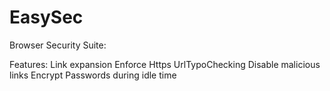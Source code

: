 EasySec
=======

Browser Security Suite:

Features:
Link expansion
Enforce Https
UrlTypoChecking
Disable malicious links
Encrypt Passwords during idle time
